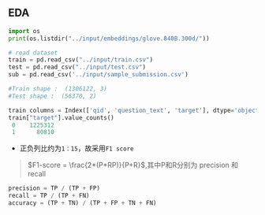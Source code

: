 
## EDA

```python
import os
print(os.listdir("../input/embeddings/glove.840B.300d/"))

# read dataset
train = pd.read_csv("../input/train.csv")
test = pd.read_csv("../input/test.csv")
sub = pd.read_csv('../input/sample_submission.csv')

#Train shape :  (1306122, 3)
#Test shape :  (56370, 2)

train columns = Index(['qid', 'question_text', 'target'], dtype='object')
train["target"].value_counts()
 0    1225312
 1      80810

```
- 正负列比约为`1：15`，故采用`F1 score`


> $F1-score = \frac{2*(P*RP)}{P+R}$,其中P和R分别为 precision 和 recall


```python
precision = TP / (TP + FP)
recall = TP / (TP + FN)
accuracy = (TP + TN) / (TP + FP + TN + FN)
```
